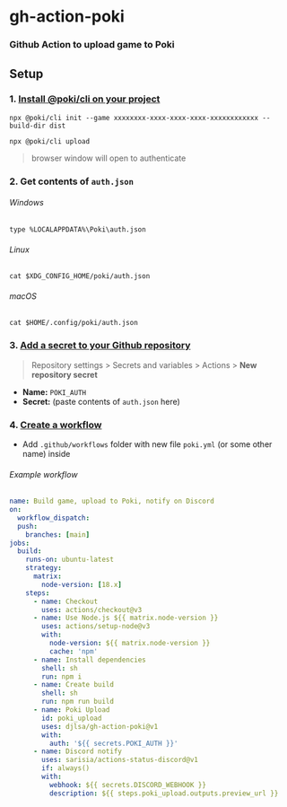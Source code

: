 # gh-action-poki
### Github Action to upload game to Poki
## Setup
### 1. [Install @poki/cli on your project](https://github.com/poki/poki-cli)
```
npx @poki/cli init --game xxxxxxxx-xxxx-xxxx-xxxx-xxxxxxxxxxxx --build-dir dist
```
```
npx @poki/cli upload
```
> browser window will open to authenticate
### 2. Get contents of `auth.json`
###### Windows
```
type %LOCALAPPDATA%\Poki\auth.json
```
###### Linux
```
cat $XDG_CONFIG_HOME/poki/auth.json
```
###### macOS
```
cat $HOME/.config/poki/auth.json
```
### 3. [Add a secret to your Github repository](https://docs.github.com/en/actions/security-guides/encrypted-secrets#creating-encrypted-secrets-for-a-repository)
> Repository settings > Secrets and variables > Actions > **New repository secret**
  * **Name:** `POKI_AUTH`
  * **Secret:** (paste contents of `auth.json` here)
### 4. [Create a workflow](https://docs.github.com/en/actions/quickstart)
  * Add `.github/workflows` folder with new file `poki.yml` (or some other name) inside
###### Example workflow
```yaml
name: Build game, upload to Poki, notify on Discord
on:
  workflow_dispatch:
  push:
    branches: [main]
jobs:
  build:
    runs-on: ubuntu-latest
    strategy:
      matrix:
        node-version: [18.x]
    steps:
      - name: Checkout
        uses: actions/checkout@v3
      - name: Use Node.js ${{ matrix.node-version }}
        uses: actions/setup-node@v3
        with:
          node-version: ${{ matrix.node-version }}
          cache: 'npm'
      - name: Install dependencies
        shell: sh
        run: npm i
      - name: Create build
        shell: sh
        run: npm run build
      - name: Poki Upload
        id: poki_upload
        uses: djlsa/gh-action-poki@v1
        with:
          auth: '${{ secrets.POKI_AUTH }}'
      - name: Discord notify
        uses: sarisia/actions-status-discord@v1
        if: always()
        with:
          webhook: ${{ secrets.DISCORD_WEBHOOK }}
          description: ${{ steps.poki_upload.outputs.preview_url }}
```
